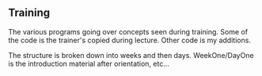 ## Training
 The various programs going over concepts seen during training. Some of the code is the trainer's copied during lecture. Other code is my additions.
 
 The structure is broken down into weeks and then days. WeekOne/DayOne is the introduction material after orientation, etc...